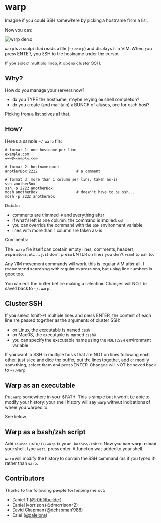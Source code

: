 
# warp

Imagine if you could SSH somewhere by picking a hostname from a list.

Now you can:

![warp demo](https://raw.githubusercontent.com/jpalardy/warp/master/assets/warp.gif)

`warp` is a script that reads a file (`~/.warp`) and displays it in VIM. When
you press ENTER, you SSH to the hostname under the cursor.

If you select multiple lines, it opens cluster SSH.


## Why?

How do you manage your servers now?

* do you TYPE the hostname, maybe relying on shell completion?
* do you create (and maintain) a BUNCH of aliases, one for each host?

Picking from a list solves all that.


## How?

Here's a sample `~/.warp` file:

    # format 1: one hostname per line
    example.com
    www@example.com

    # format 2: hostname:port
    anotherBox:2222                  # a comment

    # format 3: more than 1 column per line, taken as-is
    ssh anotherBox
    ssh -p 2222 anotherBox
    mosh anotherBox                  # doesn't have to be ssh...
    mosh -p 2222 anotherBox

Details:

- comments are trimmed, `#` and everything after
- if what's left is one column, the command is implied: `ssh`
- you can override the command with the `SSH` environment variable
- lines with more than 1 column are taken as-is

Comments:

The `.warp` file itself can contain empty lines, comments, headers, separators, etc ...
just don't press ENTER on lines you don't want to ssh to.

Any VIM movement commands will work, this is regular VIM after all. I recommend
searching with regular expressions, but using line numbers is good too.

You can edit the buffer before making a selection. Changes will NOT be
saved back to `~/.warp`.


## Cluster SSH

If you select (shift-v) multiple lines and press ENTER, the content of each line are passed together as the arguments of cluster SSH:

- on Linux, the executable is named `cssh`
- on MacOS, the executable is named `csshX`
- you can specify the executable name using the `MULTISSH` environment variable

If you want to SSH to multiple hosts that are NOT on lines following each
other: just slice and dice the buffer, put the lines together, add or modify
something, select them and press ENTER. Changes will NOT be saved back to `~/.warp`.


## Warp as an executable

Put `warp` somewhere in your $PATH. This is simple but it won't be able to
modify your history: your shell history will say `warp` without indications of
where you warped to.

See below.


## Warp as a bash/zsh script

Add `source PATH/TO/warp` to your `.bashrc`/`.zshrc`. Now you can warp: reload your
shell, type `warp`, press enter. A function was added to your shell.

`warp` will modify the history to contain the SSH command (as if you typed it)
rather than `warp`.


## Contributors

Thanks to the following people for helping me out:

* Daniel T ([@r0b0tbuilder](https://github.com/r0b0tbuilder))
* Daniel Morrison ([@dmorrison42](https://github.com/dmorrison42))
* David Chapman ([@dchapman1988](https://github.com/dchapman1988))
* Dalei ([@daleione](https://github.com/daleione))

